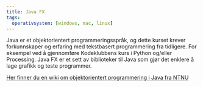 ```yaml
---
title: Java FX
tags:
  operativsystem: [windows, mac, linux]
---
```


Java er et objektorientert programmeringsspråk, og dette kurset krever forkunnskaper og erfaring med
tekstbasert programmering fra tidligere. For eksempel ved å gjennomføre Kodeklubbens kurs i Python og/eller
Processing. Java FX er et sett av biblioteker til Java som gjør det enklere å lage grafikk og teste programmer.

[Her finner du en wiki om objektorientert programmering i Java fra NTNU](https://www.ntnu.no/wiki/display/tdt4100/Faginnhold)